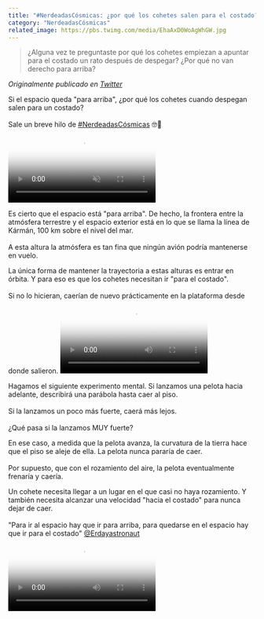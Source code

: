 ```yaml
---
title: "#NerdeadasCósmicas: ¿por qué los cohetes salen para el costado?"
category: "NerdeadasCósmicas"
related_image: https://pbs.twimg.com/media/EhaAxD0WoAgWhGW.jpg
---
```

> ¿Alguna vez te preguntaste por qué los cohetes empiezan a apuntar para el costado un rato después de despegar? ¿Por qué no van derecho para arriba?

*Originalmente publicado en [Twitter](https://twitter.com/guidodecaso/status/1303371220914765824)*

<div class="card-tweets" dir="auto">
    <p>Si el espacio queda "para arriba", ¿por qué los cohetes cuando despegan salen para un costado?<br />
<br />
Sale un breve hilo de <a class="entity-hashtag" href="/hashtag/NerdeadasC%C3%B3smicas">#NerdeadasCósmicas</a> 🤓🌌 <span class="entity-video"><video autoplay muted loop controls poster="https://pbs.twimg.com/ext_tw_video_thumb/1303360605651374085/pu/img/i5MfgHR2nwfWee-A.jpg"><source src="https://video.twimg.com/ext_tw_video/1303360605651374085/pu/vid/1280x720/JQzGfQ06QSVTjmxi.mp4?tag=10" type="video/mp4"><br />
<source src="https://video.twimg.com/ext_tw_video/1303360605651374085/pu/pl/vhdtHr5xHdVp65vQ.m3u8?tag=10" type="application/x-mpegURL"> Sorry, your browser doesn't support embedded videos<br><img alt="" src="https://pbs.twimg.com/ext_tw_video_thumb/1303360605651374085/pu/img/i5MfgHR2nwfWee-A.jpg"></video></span></p>
    <p>Es cierto que el espacio está "para arriba". De hecho, la frontera entre la atmósfera terrestre y el espacio exterior está en lo que se llama la línea de Kármán, 100 km sobre el nivel del mar.<br />
<br />
A esta altura la atmósfera es tan fina que ningún avión podría mantenerse en vuelo. <span class="entity-image"><a href="https://pbs.twimg.com/media/EhaAxD0WoAgWhGW.jpg" target="_blank"><img alt="" src="https://pbs.twimg.com/media/EhaAxD0WoAgWhGW.jpg" data-src="https://pbs.twimg.com/media/EhaAxD0WoAgWhGW.jpg"></a></span></p>
    <p>La única forma de mantener la trayectoria a estas alturas es entrar en órbita. Y para eso es que los cohetes necesitan ir "para el costado". <br />
<br />
Si no lo hicieran, caerían de nuevo prácticamente en la plataforma desde donde salieron. <span class="entity-video-gif"><video autoplay loop controls poster="https://pbs.twimg.com/tweet_video_thumb/EhaBOioWoAEaK2_.jpg"><source src="https://video.twimg.com/tweet_video/EhaBOioWoAEaK2_.mp4" type="video/mp4"><img alt="Wiley Coyote GIF" src="https://pbs.twimg.com/tweet_video_thumb/EhaBOioWoAEaK2_.jpg"></video></span></p>
    <p>Hagamos el siguiente experimento mental. Si lanzamos una pelota hacia adelante, describirá una parábola hasta caer al piso.<br />
<br />
Si la lanzamos un poco más fuerte, caerá más lejos.<br />
<br />
¿Qué pasa si la lanzamos MUY fuerte? <span class="entity-image"><a href="https://pbs.twimg.com/media/EhaBAEJX0AAdm5Z.png" target="_blank"><img alt="" src="https://pbs.twimg.com/media/EhaBAEJX0AAdm5Z.png" data-src="https://pbs.twimg.com/media/EhaBAEJX0AAdm5Z.png"></a></span></p>
    <p>En ese caso, a medida que la pelota avanza, la curvatura de la tierra hace que el piso se aleje de ella. La pelota nunca pararía de caer.<br />
<br />
Por supuesto, que con el rozamiento del aire, la pelota eventualmente frenaría y caería.</p>
    <p>Un cohete necesita llegar a un lugar en el que casi no haya rozamiento. Y también necesita alcanzar una velocidad "hacia el costado" para nunca dejar de caer.<br />
<br />
 "Para ir al espacio hay que ir para arriba, para quedarse en el espacio hay que ir para el costado" <a class="entity-mention" href="https://twitter.com/Erdayastronaut">@Erdayastronaut</a> <span class="entity-video-gif"><video autoplay loop controls poster="https://pbs.twimg.com/tweet_video_thumb/EhaBPgyWsAA2rir.jpg"><source src="https://video.twimg.com/tweet_video/EhaBPgyWsAA2rir.mp4" type="video/mp4"><img alt="Earth Orbit GIF" src="https://pbs.twimg.com/tweet_video_thumb/EhaBPgyWsAA2rir.jpg"></video></span></p>
</div>

